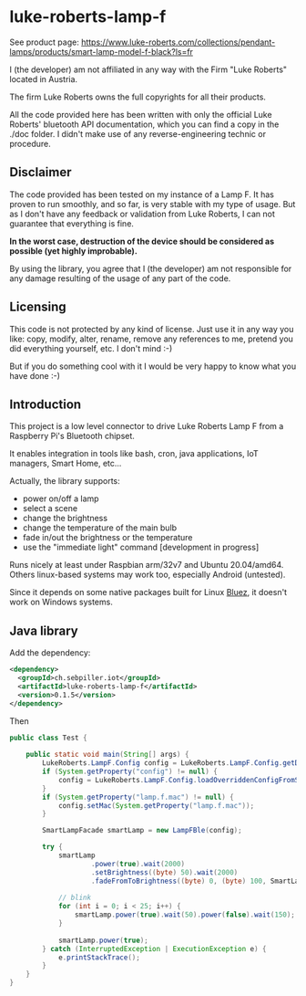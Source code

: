 # luke-roberts-lamp-f
See product page: https://www.luke-roberts.com/collections/pendant-lamps/products/smart-lamp-model-f-black?ls=fr

I (the developer) am not affiliated in any way with the Firm "Luke Roberts" located in Austria. 

The firm Luke Roberts owns the full copyrights for all their products.

All the code provided here has been written with only the official Luke Roberts' bluetooth API documentation, 
which you can find a copy in the ./doc folder. I didn't make use of any reverse-engineering technic or procedure. 

## Disclaimer
The code provided has been tested on my instance of a Lamp F. It has proven to run smoothly, and so far, is very stable 
with my type of usage. But as I don't have any feedback or validation from Luke Roberts, I can not guarantee that 
everything is fine.

**In the worst case, destruction of the device should be considered as possible (yet highly improbable).**

By using the library, you agree that I (the developer) am not responsible for any damage resulting of the usage 
of any part of the code.

## Licensing
This code is not protected by any kind of license. Just use it in any way you like: copy, modify, alter, 
rename, remove any references to me, pretend you did everything yourself, etc. I don't mind :-)

But if you do something cool with it I would be very happy to know what you have done :-)

## Introduction
This project is a low level connector to drive Luke Roberts Lamp F from a Raspberry Pi's Bluetooth chipset. 

It enables integration in tools like bash, cron, java applications, IoT managers, Smart Home, etc...

Actually, the library supports: 
- power on/off a lamp
- select a scene
- change the brightness
- change the temperature of the main bulb
- fade in/out the brightness or the temperature
- use the "immediate light" command \[development in progress]
 
Runs nicely at least under Raspbian arm/32v7 and Ubuntu 20.04/amd64. Others linux-based systems may work too, 
especially Android (untested). 

Since it depends on some native packages built for Linux [Bluez](http://www.bluez.org), it doesn't work on Windows systems.

## Java library
Add the dependency: 
```xml
<dependency>
  <groupId>ch.sebpiller.iot</groupId>
  <artifactId>luke-roberts-lamp-f</artifactId>
  <version>0.1.5</version>
</dependency>
```

Then 
```java
public class Test {
        
    public static void main(String[] args) {
        LukeRoberts.LampF.Config config = LukeRoberts.LampF.Config.getDefaultConfig();
        if (System.getProperty("config") != null) {
            config = LukeRoberts.LampF.Config.loadOverriddenConfigFromSysprop("config");
        }
        if (System.getProperty("lamp.f.mac") != null) {
            config.setMac(System.getProperty("lamp.f.mac"));
        }

        SmartLampFacade smartLamp = new LampFBle(config);

        try {
            smartLamp
                    .power(true).wait(2000)
                    .setBrightness((byte) 50).wait(2000)
                    .fadeFromToBrightness((byte) 0, (byte) 100, SmartLampFacade.FadeStyle.FAST).get();
            
            // blink
            for (int i = 0; i < 25; i++) {
                smartLamp.power(true).wait(50).power(false).wait(150);
            }
            
            smartLamp.power(true);
        } catch (InterruptedException | ExecutionException e) {
            e.printStackTrace();
        }
    }
}
```
